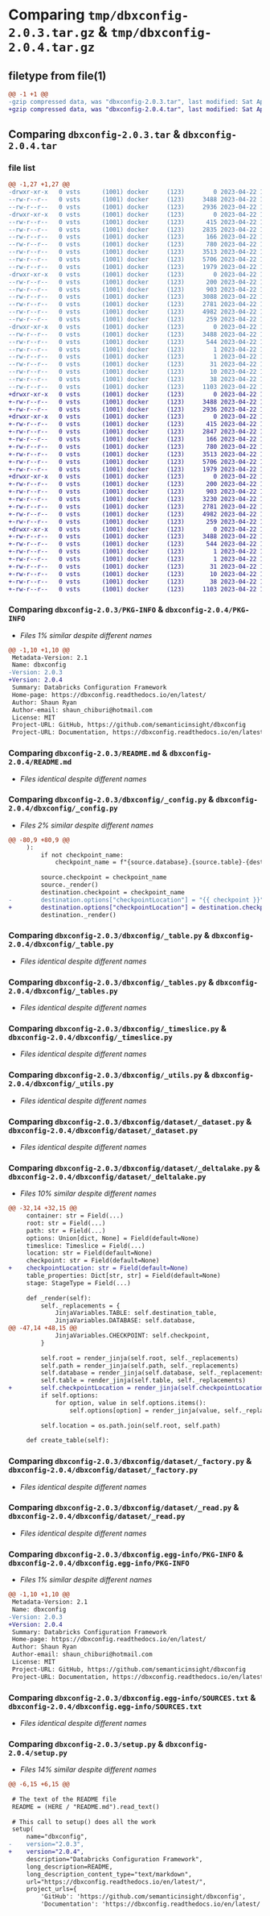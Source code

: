# Comparing `tmp/dbxconfig-2.0.3.tar.gz` & `tmp/dbxconfig-2.0.4.tar.gz`

## filetype from file(1)

```diff
@@ -1 +1 @@
-gzip compressed data, was "dbxconfig-2.0.3.tar", last modified: Sat Apr 22 17:04:21 2023, max compression
+gzip compressed data, was "dbxconfig-2.0.4.tar", last modified: Sat Apr 22 17:11:31 2023, max compression
```

## Comparing `dbxconfig-2.0.3.tar` & `dbxconfig-2.0.4.tar`

### file list

```diff
@@ -1,27 +1,27 @@
-drwxr-xr-x   0 vsts      (1001) docker     (123)        0 2023-04-22 17:04:21.788038 dbxconfig-2.0.3/
--rw-r--r--   0 vsts      (1001) docker     (123)     3488 2023-04-22 17:04:21.788038 dbxconfig-2.0.3/PKG-INFO
--rw-r--r--   0 vsts      (1001) docker     (123)     2936 2023-04-22 17:03:27.000000 dbxconfig-2.0.3/README.md
-drwxr-xr-x   0 vsts      (1001) docker     (123)        0 2023-04-22 17:04:21.788038 dbxconfig-2.0.3/dbxconfig/
--rw-r--r--   0 vsts      (1001) docker     (123)      415 2023-04-22 17:03:27.000000 dbxconfig-2.0.3/dbxconfig/__init__.py
--rw-r--r--   0 vsts      (1001) docker     (123)     2835 2023-04-22 17:03:27.000000 dbxconfig-2.0.3/dbxconfig/_config.py
--rw-r--r--   0 vsts      (1001) docker     (123)      166 2023-04-22 17:03:27.000000 dbxconfig-2.0.3/dbxconfig/_stage_type.py
--rw-r--r--   0 vsts      (1001) docker     (123)      780 2023-04-22 17:03:27.000000 dbxconfig-2.0.3/dbxconfig/_table.py
--rw-r--r--   0 vsts      (1001) docker     (123)     3513 2023-04-22 17:03:27.000000 dbxconfig-2.0.3/dbxconfig/_tables.py
--rw-r--r--   0 vsts      (1001) docker     (123)     5706 2023-04-22 17:03:27.000000 dbxconfig-2.0.3/dbxconfig/_timeslice.py
--rw-r--r--   0 vsts      (1001) docker     (123)     1979 2023-04-22 17:03:27.000000 dbxconfig-2.0.3/dbxconfig/_utils.py
-drwxr-xr-x   0 vsts      (1001) docker     (123)        0 2023-04-22 17:04:21.788038 dbxconfig-2.0.3/dbxconfig/dataset/
--rw-r--r--   0 vsts      (1001) docker     (123)      200 2023-04-22 17:03:27.000000 dbxconfig-2.0.3/dbxconfig/dataset/__init__.py
--rw-r--r--   0 vsts      (1001) docker     (123)      903 2023-04-22 17:03:27.000000 dbxconfig-2.0.3/dbxconfig/dataset/_dataset.py
--rw-r--r--   0 vsts      (1001) docker     (123)     3088 2023-04-22 17:03:27.000000 dbxconfig-2.0.3/dbxconfig/dataset/_deltalake.py
--rw-r--r--   0 vsts      (1001) docker     (123)     2781 2023-04-22 17:03:27.000000 dbxconfig-2.0.3/dbxconfig/dataset/_factory.py
--rw-r--r--   0 vsts      (1001) docker     (123)     4982 2023-04-22 17:03:27.000000 dbxconfig-2.0.3/dbxconfig/dataset/_read.py
--rw-r--r--   0 vsts      (1001) docker     (123)      259 2023-04-22 17:03:27.000000 dbxconfig-2.0.3/dbxconfig/dataset/_write.py
-drwxr-xr-x   0 vsts      (1001) docker     (123)        0 2023-04-22 17:04:21.788038 dbxconfig-2.0.3/dbxconfig.egg-info/
--rw-r--r--   0 vsts      (1001) docker     (123)     3488 2023-04-22 17:04:21.000000 dbxconfig-2.0.3/dbxconfig.egg-info/PKG-INFO
--rw-r--r--   0 vsts      (1001) docker     (123)      544 2023-04-22 17:04:21.000000 dbxconfig-2.0.3/dbxconfig.egg-info/SOURCES.txt
--rw-r--r--   0 vsts      (1001) docker     (123)        1 2023-04-22 17:04:21.000000 dbxconfig-2.0.3/dbxconfig.egg-info/dependency_links.txt
--rw-r--r--   0 vsts      (1001) docker     (123)        1 2023-04-22 17:04:21.000000 dbxconfig-2.0.3/dbxconfig.egg-info/not-zip-safe
--rw-r--r--   0 vsts      (1001) docker     (123)       31 2023-04-22 17:04:21.000000 dbxconfig-2.0.3/dbxconfig.egg-info/requires.txt
--rw-r--r--   0 vsts      (1001) docker     (123)       10 2023-04-22 17:04:21.000000 dbxconfig-2.0.3/dbxconfig.egg-info/top_level.txt
--rw-r--r--   0 vsts      (1001) docker     (123)       38 2023-04-22 17:04:21.788038 dbxconfig-2.0.3/setup.cfg
--rw-r--r--   0 vsts      (1001) docker     (123)     1103 2023-04-22 17:03:27.000000 dbxconfig-2.0.3/setup.py
+drwxr-xr-x   0 vsts      (1001) docker     (123)        0 2023-04-22 17:11:31.665827 dbxconfig-2.0.4/
+-rw-r--r--   0 vsts      (1001) docker     (123)     3488 2023-04-22 17:11:31.665827 dbxconfig-2.0.4/PKG-INFO
+-rw-r--r--   0 vsts      (1001) docker     (123)     2936 2023-04-22 17:10:34.000000 dbxconfig-2.0.4/README.md
+drwxr-xr-x   0 vsts      (1001) docker     (123)        0 2023-04-22 17:11:31.661827 dbxconfig-2.0.4/dbxconfig/
+-rw-r--r--   0 vsts      (1001) docker     (123)      415 2023-04-22 17:10:34.000000 dbxconfig-2.0.4/dbxconfig/__init__.py
+-rw-r--r--   0 vsts      (1001) docker     (123)     2847 2023-04-22 17:10:34.000000 dbxconfig-2.0.4/dbxconfig/_config.py
+-rw-r--r--   0 vsts      (1001) docker     (123)      166 2023-04-22 17:10:34.000000 dbxconfig-2.0.4/dbxconfig/_stage_type.py
+-rw-r--r--   0 vsts      (1001) docker     (123)      780 2023-04-22 17:10:34.000000 dbxconfig-2.0.4/dbxconfig/_table.py
+-rw-r--r--   0 vsts      (1001) docker     (123)     3513 2023-04-22 17:10:34.000000 dbxconfig-2.0.4/dbxconfig/_tables.py
+-rw-r--r--   0 vsts      (1001) docker     (123)     5706 2023-04-22 17:10:34.000000 dbxconfig-2.0.4/dbxconfig/_timeslice.py
+-rw-r--r--   0 vsts      (1001) docker     (123)     1979 2023-04-22 17:10:34.000000 dbxconfig-2.0.4/dbxconfig/_utils.py
+drwxr-xr-x   0 vsts      (1001) docker     (123)        0 2023-04-22 17:11:31.665827 dbxconfig-2.0.4/dbxconfig/dataset/
+-rw-r--r--   0 vsts      (1001) docker     (123)      200 2023-04-22 17:10:34.000000 dbxconfig-2.0.4/dbxconfig/dataset/__init__.py
+-rw-r--r--   0 vsts      (1001) docker     (123)      903 2023-04-22 17:10:34.000000 dbxconfig-2.0.4/dbxconfig/dataset/_dataset.py
+-rw-r--r--   0 vsts      (1001) docker     (123)     3230 2023-04-22 17:10:34.000000 dbxconfig-2.0.4/dbxconfig/dataset/_deltalake.py
+-rw-r--r--   0 vsts      (1001) docker     (123)     2781 2023-04-22 17:10:34.000000 dbxconfig-2.0.4/dbxconfig/dataset/_factory.py
+-rw-r--r--   0 vsts      (1001) docker     (123)     4982 2023-04-22 17:10:34.000000 dbxconfig-2.0.4/dbxconfig/dataset/_read.py
+-rw-r--r--   0 vsts      (1001) docker     (123)      259 2023-04-22 17:10:34.000000 dbxconfig-2.0.4/dbxconfig/dataset/_write.py
+drwxr-xr-x   0 vsts      (1001) docker     (123)        0 2023-04-22 17:11:31.661827 dbxconfig-2.0.4/dbxconfig.egg-info/
+-rw-r--r--   0 vsts      (1001) docker     (123)     3488 2023-04-22 17:11:31.000000 dbxconfig-2.0.4/dbxconfig.egg-info/PKG-INFO
+-rw-r--r--   0 vsts      (1001) docker     (123)      544 2023-04-22 17:11:31.000000 dbxconfig-2.0.4/dbxconfig.egg-info/SOURCES.txt
+-rw-r--r--   0 vsts      (1001) docker     (123)        1 2023-04-22 17:11:31.000000 dbxconfig-2.0.4/dbxconfig.egg-info/dependency_links.txt
+-rw-r--r--   0 vsts      (1001) docker     (123)        1 2023-04-22 17:11:31.000000 dbxconfig-2.0.4/dbxconfig.egg-info/not-zip-safe
+-rw-r--r--   0 vsts      (1001) docker     (123)       31 2023-04-22 17:11:31.000000 dbxconfig-2.0.4/dbxconfig.egg-info/requires.txt
+-rw-r--r--   0 vsts      (1001) docker     (123)       10 2023-04-22 17:11:31.000000 dbxconfig-2.0.4/dbxconfig.egg-info/top_level.txt
+-rw-r--r--   0 vsts      (1001) docker     (123)       38 2023-04-22 17:11:31.665827 dbxconfig-2.0.4/setup.cfg
+-rw-r--r--   0 vsts      (1001) docker     (123)     1103 2023-04-22 17:10:34.000000 dbxconfig-2.0.4/setup.py
```

### Comparing `dbxconfig-2.0.3/PKG-INFO` & `dbxconfig-2.0.4/PKG-INFO`

 * *Files 1% similar despite different names*

```diff
@@ -1,10 +1,10 @@
 Metadata-Version: 2.1
 Name: dbxconfig
-Version: 2.0.3
+Version: 2.0.4
 Summary: Databricks Configuration Framework
 Home-page: https://dbxconfig.readthedocs.io/en/latest/
 Author: Shaun Ryan
 Author-email: shaun_chiburi@hotmail.com
 License: MIT
 Project-URL: GitHub, https://github.com/semanticinsight/dbxconfig
 Project-URL: Documentation, https://dbxconfig.readthedocs.io/en/latest/
```

### Comparing `dbxconfig-2.0.3/README.md` & `dbxconfig-2.0.4/README.md`

 * *Files identical despite different names*

### Comparing `dbxconfig-2.0.3/dbxconfig/_config.py` & `dbxconfig-2.0.4/dbxconfig/_config.py`

 * *Files 2% similar despite different names*

```diff
@@ -80,9 +80,9 @@
     ):
         if not checkpoint_name:
             checkpoint_name = f"{source.database}.{source.table}-{destination.database}.{destination.table}"
 
         source.checkpoint = checkpoint_name
         source._render()
         destination.checkpoint = checkpoint_name
-        destination.options["checkpointLocation"] = "{{ checkpoint }}"
+        destination.options["checkpointLocation"] = destination.checkpointLocation
         destination._render()
```

### Comparing `dbxconfig-2.0.3/dbxconfig/_table.py` & `dbxconfig-2.0.4/dbxconfig/_table.py`

 * *Files identical despite different names*

### Comparing `dbxconfig-2.0.3/dbxconfig/_tables.py` & `dbxconfig-2.0.4/dbxconfig/_tables.py`

 * *Files identical despite different names*

### Comparing `dbxconfig-2.0.3/dbxconfig/_timeslice.py` & `dbxconfig-2.0.4/dbxconfig/_timeslice.py`

 * *Files identical despite different names*

### Comparing `dbxconfig-2.0.3/dbxconfig/_utils.py` & `dbxconfig-2.0.4/dbxconfig/_utils.py`

 * *Files identical despite different names*

### Comparing `dbxconfig-2.0.3/dbxconfig/dataset/_dataset.py` & `dbxconfig-2.0.4/dbxconfig/dataset/_dataset.py`

 * *Files identical despite different names*

### Comparing `dbxconfig-2.0.3/dbxconfig/dataset/_deltalake.py` & `dbxconfig-2.0.4/dbxconfig/dataset/_deltalake.py`

 * *Files 10% similar despite different names*

```diff
@@ -32,14 +32,15 @@
     container: str = Field(...)
     root: str = Field(...)
     path: str = Field(...)
     options: Union[dict, None] = Field(default=None)
     timeslice: Timeslice = Field(...)
     location: str = Field(default=None)
     checkpoint: str = Field(default=None)
+    checkpointLocation: str = Field(default=None)
     table_properties: Dict[str, str] = Field(default=None)
     stage: StageType = Field(...)
 
     def _render(self):
         self._replacements = {
             JinjaVariables.TABLE: self.destination_table,
             JinjaVariables.DATABASE: self.database,
@@ -47,14 +48,15 @@
             JinjaVariables.CHECKPOINT: self.checkpoint,
         }
 
         self.root = render_jinja(self.root, self._replacements)
         self.path = render_jinja(self.path, self._replacements)
         self.database = render_jinja(self.database, self._replacements)
         self.table = render_jinja(self.table, self._replacements)
+        self.checkpointLocation = render_jinja(self.checkpointLocation, self._replacements)
         if self.options:
             for option, value in self.options.items():
                 self.options[option] = render_jinja(value, self._replacements)
 
         self.location = os.path.join(self.root, self.path)
 
     def create_table(self):
```

### Comparing `dbxconfig-2.0.3/dbxconfig/dataset/_factory.py` & `dbxconfig-2.0.4/dbxconfig/dataset/_factory.py`

 * *Files identical despite different names*

### Comparing `dbxconfig-2.0.3/dbxconfig/dataset/_read.py` & `dbxconfig-2.0.4/dbxconfig/dataset/_read.py`

 * *Files identical despite different names*

### Comparing `dbxconfig-2.0.3/dbxconfig.egg-info/PKG-INFO` & `dbxconfig-2.0.4/dbxconfig.egg-info/PKG-INFO`

 * *Files 1% similar despite different names*

```diff
@@ -1,10 +1,10 @@
 Metadata-Version: 2.1
 Name: dbxconfig
-Version: 2.0.3
+Version: 2.0.4
 Summary: Databricks Configuration Framework
 Home-page: https://dbxconfig.readthedocs.io/en/latest/
 Author: Shaun Ryan
 Author-email: shaun_chiburi@hotmail.com
 License: MIT
 Project-URL: GitHub, https://github.com/semanticinsight/dbxconfig
 Project-URL: Documentation, https://dbxconfig.readthedocs.io/en/latest/
```

### Comparing `dbxconfig-2.0.3/dbxconfig.egg-info/SOURCES.txt` & `dbxconfig-2.0.4/dbxconfig.egg-info/SOURCES.txt`

 * *Files identical despite different names*

### Comparing `dbxconfig-2.0.3/setup.py` & `dbxconfig-2.0.4/setup.py`

 * *Files 14% similar despite different names*

```diff
@@ -6,15 +6,15 @@
 
 # The text of the README file
 README = (HERE / "README.md").read_text()
 
 # This call to setup() does all the work
 setup(
     name="dbxconfig",
-    version="2.0.3",
+    version="2.0.4",
     description="Databricks Configuration Framework",
     long_description=README,
     long_description_content_type="text/markdown",
     url="https://dbxconfig.readthedocs.io/en/latest/",
     project_urls={
         'GitHub': 'https://github.com/semanticinsight/dbxconfig',
         'Documentation': 'https://dbxconfig.readthedocs.io/en/latest/'
```

